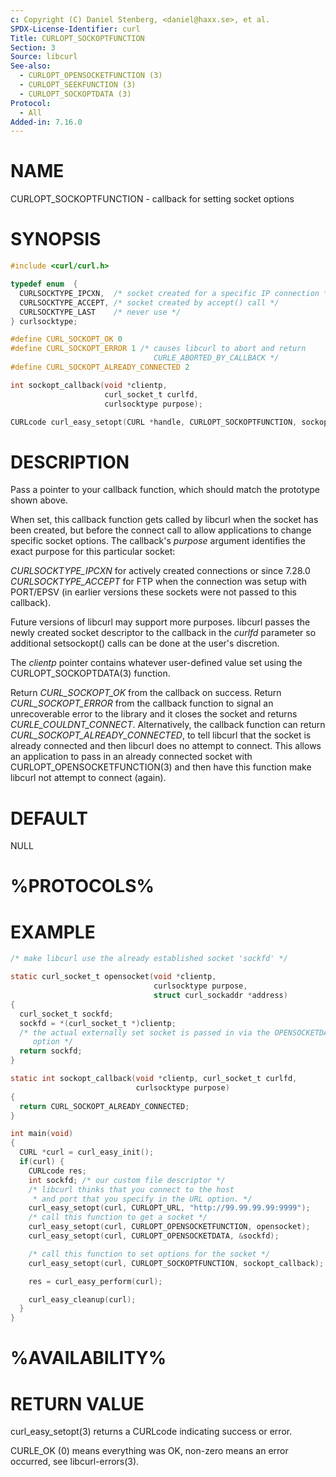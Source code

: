 ```yaml
---
c: Copyright (C) Daniel Stenberg, <daniel@haxx.se>, et al.
SPDX-License-Identifier: curl
Title: CURLOPT_SOCKOPTFUNCTION
Section: 3
Source: libcurl
See-also:
  - CURLOPT_OPENSOCKETFUNCTION (3)
  - CURLOPT_SEEKFUNCTION (3)
  - CURLOPT_SOCKOPTDATA (3)
Protocol:
  - All
Added-in: 7.16.0
---
```


# NAME

CURLOPT_SOCKOPTFUNCTION - callback for setting socket options

# SYNOPSIS

~~~c
#include <curl/curl.h>

typedef enum  {
  CURLSOCKTYPE_IPCXN,  /* socket created for a specific IP connection */
  CURLSOCKTYPE_ACCEPT, /* socket created by accept() call */
  CURLSOCKTYPE_LAST    /* never use */
} curlsocktype;

#define CURL_SOCKOPT_OK 0
#define CURL_SOCKOPT_ERROR 1 /* causes libcurl to abort and return
                                CURLE_ABORTED_BY_CALLBACK */
#define CURL_SOCKOPT_ALREADY_CONNECTED 2

int sockopt_callback(void *clientp,
                     curl_socket_t curlfd,
                     curlsocktype purpose);

CURLcode curl_easy_setopt(CURL *handle, CURLOPT_SOCKOPTFUNCTION, sockopt_callback);
~~~

# DESCRIPTION

Pass a pointer to your callback function, which should match the prototype
shown above.

When set, this callback function gets called by libcurl when the socket has
been created, but before the connect call to allow applications to change
specific socket options. The callback's *purpose* argument identifies the
exact purpose for this particular socket:

*CURLSOCKTYPE_IPCXN* for actively created connections or since 7.28.0
*CURLSOCKTYPE_ACCEPT* for FTP when the connection was setup with PORT/EPSV
(in earlier versions these sockets were not passed to this callback).

Future versions of libcurl may support more purposes. libcurl passes the newly
created socket descriptor to the callback in the *curlfd* parameter so
additional setsockopt() calls can be done at the user's discretion.

The *clientp* pointer contains whatever user-defined value set using the
CURLOPT_SOCKOPTDATA(3) function.

Return *CURL_SOCKOPT_OK* from the callback on success. Return
*CURL_SOCKOPT_ERROR* from the callback function to signal an unrecoverable
error to the library and it closes the socket and returns
*CURLE_COULDNT_CONNECT*. Alternatively, the callback function can return
*CURL_SOCKOPT_ALREADY_CONNECTED*, to tell libcurl that the socket is
already connected and then libcurl does no attempt to connect. This allows an
application to pass in an already connected socket with
CURLOPT_OPENSOCKETFUNCTION(3) and then have this function make libcurl
not attempt to connect (again).

# DEFAULT

NULL

# %PROTOCOLS%

# EXAMPLE

~~~c
/* make libcurl use the already established socket 'sockfd' */

static curl_socket_t opensocket(void *clientp,
                                curlsocktype purpose,
                                struct curl_sockaddr *address)
{
  curl_socket_t sockfd;
  sockfd = *(curl_socket_t *)clientp;
  /* the actual externally set socket is passed in via the OPENSOCKETDATA
     option */
  return sockfd;
}

static int sockopt_callback(void *clientp, curl_socket_t curlfd,
                            curlsocktype purpose)
{
  return CURL_SOCKOPT_ALREADY_CONNECTED;
}

int main(void)
{
  CURL *curl = curl_easy_init();
  if(curl) {
    CURLcode res;
    int sockfd; /* our custom file descriptor */
    /* libcurl thinks that you connect to the host
     * and port that you specify in the URL option. */
    curl_easy_setopt(curl, CURLOPT_URL, "http://99.99.99.99:9999");
    /* call this function to get a socket */
    curl_easy_setopt(curl, CURLOPT_OPENSOCKETFUNCTION, opensocket);
    curl_easy_setopt(curl, CURLOPT_OPENSOCKETDATA, &sockfd);

    /* call this function to set options for the socket */
    curl_easy_setopt(curl, CURLOPT_SOCKOPTFUNCTION, sockopt_callback);

    res = curl_easy_perform(curl);

    curl_easy_cleanup(curl);
  }
}
~~~

# %AVAILABILITY%

# RETURN VALUE

curl_easy_setopt(3) returns a CURLcode indicating success or error.

CURLE_OK (0) means everything was OK, non-zero means an error occurred, see
libcurl-errors(3).
